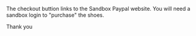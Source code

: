 The checkout buttion links to the Sandbox Paypal website. You will need a sandbox login to "purchase" the shoes.

Thank you
